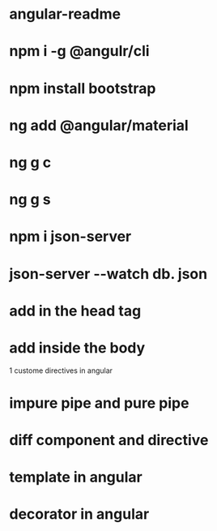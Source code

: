 # angular-readme

 # npm i -g @angulr/cli
 # npm install bootstrap
 # ng add @angular/material
 # ng g c <componen-name>
 # ng g s <service-name>
 # npm i json-server
 # json-server --watch db. json
 
# add in the head tag
  <link rel="stylesheet" href="https://cdn.jsdelivr.net/npm/bootstrap@4.0.0/dist/css/bootstrap.min.css"
   integrity="sha384-Gn5384xqQ1aoWXA+058RXPxPg6fy4IWvTNh0E263XmFcJlSAwiGgFAW/dAiS6JXm" crossorigin="anonymous">

    
# add inside the body
 <script src="https://code.jquery.com/jquery-3.2.1.slim.min.js" integrity="sha384-KJ3o2DKtIkvYIK3UENzmM7KCkRr/rE9/Qpg6aAZGJwFDMVNA/GpGFF93hXpG5KkN" crossorigin="anonymous"></script>
<script src="https://cdn.jsdelivr.net/npm/popper.js@1.12.9/dist/umd/popper.min.js" integrity="sha384-ApNbgh9B+Y1QKtv3Rn7W3mgPxhU9K/ScQsAP7hUibX39j7fakFPskvXusvfa0b4Q" crossorigin="anonymous"></script>
<script src="https://cdn.jsdelivr.net/npm/bootstrap@4.0.0/dist/js/bootstrap.min.js" integrity="sha384-JZR6Spejh4U02d8jOt6vLEHfe/JQGiRRSQQxSfFWpi1MquVdAyjUar5+76PVCmYl" crossorigin="anonymous"></script>


1 custome directives in angular
# impure pipe and pure pipe 
# diff component and directive
# template in angular
# decorator in angular
